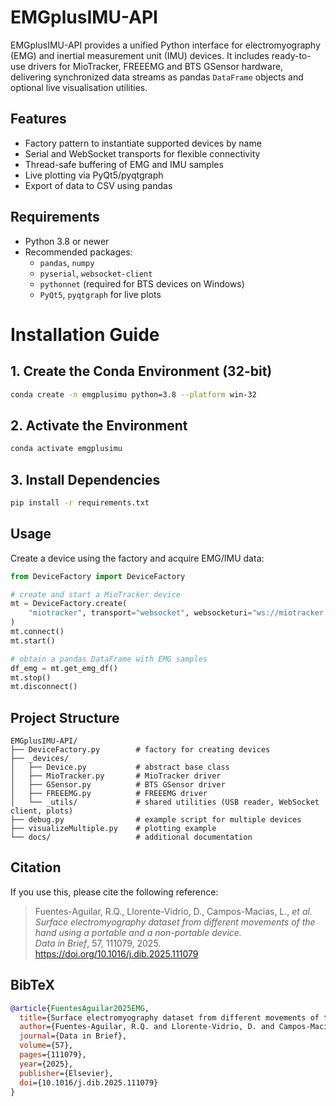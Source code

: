 # EMGplusIMU-API

EMGplusIMU-API provides a unified Python interface for electromyography (EMG) and inertial measurement unit (IMU) devices. It includes ready-to-use drivers for MioTracker, FREEEMG and BTS GSensor hardware, delivering synchronized data streams as pandas `DataFrame` objects and optional live visualisation utilities.

## Features
- Factory pattern to instantiate supported devices by name
- Serial and WebSocket transports for flexible connectivity
- Thread-safe buffering of EMG and IMU samples
- Live plotting via PyQt5/pyqtgraph
- Export of data to CSV using pandas

## Requirements
- Python 3.8 or newer
- Recommended packages:
  - `pandas`, `numpy`
  - `pyserial`, `websocket-client`
  - `pythonnet` (required for BTS devices on Windows)
  - `PyQt5`, `pyqtgraph` for live plots
# Installation Guide

## 1. Create the Conda Environment (32-bit)
```bash
conda create -n emgplusimu python=3.8 --platform win-32
```

## 2. Activate the Environment
```bash
conda activate emgplusimu
```

## 3. Install Dependencies
```bash
pip install -r requirements.txt
```



## Usage
Create a device using the factory and acquire EMG/IMU data:
```python
from DeviceFactory import DeviceFactory

# create and start a MioTracker device
mt = DeviceFactory.create(
    "miotracker", transport="websocket", websocketuri="ws://miotracker.local/start"
)
mt.connect()
mt.start()

# obtain a pandas DataFrame with EMG samples
df_emg = mt.get_emg_df()
mt.stop()
mt.disconnect()
```

## Project Structure
```
EMGplusIMU-API/
├── DeviceFactory.py        # factory for creating devices
├── _devices/
│   ├── Device.py           # abstract base class
│   ├── MioTracker.py       # MioTracker driver
│   ├── GSensor.py          # BTS GSensor driver
│   ├── FREEEMG.py          # FREEEMG driver
│   └── _utils/             # shared utilities (USB reader, WebSocket client, plots)
├── debug.py                # example script for multiple devices
├── visualizeMultiple.py    # plotting example
└── docs/                   # additional documentation
```

## Citation
If you use this, please cite the following reference:

> Fuentes-Aguilar, R.Q., Llorente-Vidrio, D., Campos-Macias, L., *et
> al.*\
> *Surface electromyography dataset from different movements of the hand
> using a portable and a non-portable device.*\
> *Data in Brief*, 57, 111079, 2025.\
> https://doi.org/10.1016/j.dib.2025.111079

## BibTeX

``` bibtex
@article{FuentesAguilar2025EMG,
  title={Surface electromyography dataset from different movements of the hand using a portable and a non-portable device},
  author={Fuentes-Aguilar, R.Q. and Llorente-Vidrio, D. and Campos-Macias, L. and others},
  journal={Data in Brief},
  volume={57},
  pages={111079},
  year={2025},
  publisher={Elsevier},
  doi={10.1016/j.dib.2025.111079}
}
